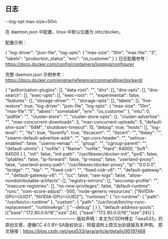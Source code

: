 ## 日志

--log-opt max-size=50m



在 daemon.json 中配置，linux 中默认位置为 /etc/docker。

配置示例：

{
  "log-driver": "json-file",
  "log-opts": {
    "max-size": "10m",
    "max-file": "3",
    "labels": "production_status",
    "env": "os,customer"
  }
}
日志配置参考：https://docs.docker.com/config/containers/logging/configure/

完整 daemon.json 示例参考：https://docs.docker.com/engine/reference/commandline/dockerd/

{
	"authorization-plugins": [],
	"data-root": "",
	"dns": [],
	"dns-opts": [],
	"dns-search": [],
	"exec-opts": [],
	"exec-root": "",
	"experimental": false,
	"features": {},
	"storage-driver": "",
	"storage-opts": [],
	"labels": [],
	"live-restore": true,
	"log-driver": "json-file",
	"log-opts": {
		"max-size": "10m",
		"max-file":"5",
		"labels": "somelabel",
		"env": "os,customer"
	},
	"mtu": 0,
	"pidfile": "",
	"cluster-store": "",
	"cluster-store-opts": {},
	"cluster-advertise": "",
	"max-concurrent-downloads": 3,
	"max-concurrent-uploads": 5,
	"default-shm-size": "64M",
	"shutdown-timeout": 15,
	"debug": true,
	"hosts": [],
	"log-level": "",
	"tls": true,
	"tlsverify": true,
	"tlscacert": "",
	"tlscert": "",
	"tlskey": "",
	"swarm-default-advertise-addr": "",
	"api-cors-header": "",
	"selinux-enabled": false,
	"userns-remap": "",
	"group": "",
	"cgroup-parent": "",
	"default-ulimits": {
		"nofile": {
			"Name": "nofile",
			"Hard": 64000,
			"Soft": 64000
		}
	},
	"init": false,
	"init-path": "/usr/libexec/docker-init",
	"ipv6": false,
	"iptables": false,
	"ip-forward": false,
	"ip-masq": false,
	"userland-proxy": false,
	"userland-proxy-path": "/usr/libexec/docker-proxy",
	"ip": "0.0.0.0",
	"bridge": "",
	"bip": "",
	"fixed-cidr": "",
	"fixed-cidr-v6": "",
	"default-gateway": "",
	"default-gateway-v6": "",
	"icc": false,
	"raw-logs": false,
	"allow-nondistributable-artifacts": [],
	"registry-mirrors": [],
	"seccomp-profile": "",
	"insecure-registries": [],
	"no-new-privileges": false,
	"default-runtime": "runc",
	"oom-score-adjust": -500,
	"node-generic-resources": ["NVIDIA-GPU=UUID1", "NVIDIA-GPU=UUID2"],
	"runtimes": {
		"cc-runtime": {
			"path": "/usr/bin/cc-runtime"
		},
		"custom": {
			"path": "/usr/local/bin/my-runc-replacement",
			"runtimeArgs": [
				"--debug"
			]
		}
	},
	"default-address-pools":[{"base":"172.80.0.0/16","size":24},
	{"base":"172.90.0.0/16","size":24}]
}
————————————————
版权声明：本文为CSDN博主「isea533」的原创文章，遵循CC 4.0 BY-SA版权协议，转载请附上原文出处链接及本声明。
原文链接：https://blog.csdn.net/isea533/java/article/details/95197468